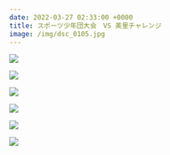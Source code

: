 ```yaml
---
date: 2022-03-27 02:33:00 +0000
title: スポーツ少年団大会　VS 美里チャレンジ
image: /img/dsc_0105.jpg
---
```

![](/img/dsc_0096.jpg)

![](/img/dsc_0108.jpg)

![](/img/dsc_0111.jpg)

![](/img/dsc_0164.jpg)

![](/img/dsc_0176.jpg)

![](/img/dsc_0209.jpg)
